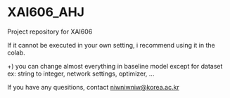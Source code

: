 # XAI606_AHJ
Project repository for XAI606

If it cannot be executed in your own setting, i recommend using it in the colab.

+) you can change almost everything in baseline model except for dataset
ex: string to integer, network settings, optimizer, ...


If you have any quesitions, contact niwniwniw@korea.ac.kr
